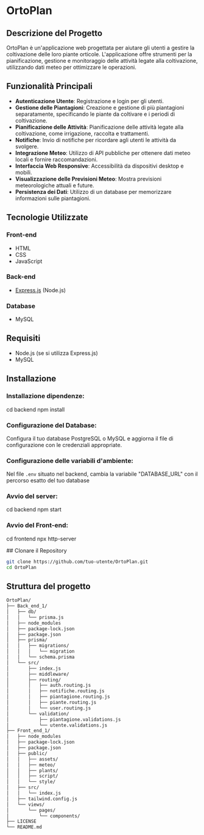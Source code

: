 # OrtoPlan

## Descrizione del Progetto

OrtoPlan è un'applicazione web progettata per aiutare gli utenti a gestire la coltivazione delle loro piante orticole. L'applicazione offre strumenti per la pianificazione, gestione e monitoraggio delle attività legate alla coltivazione, utilizzando dati meteo per ottimizzare le operazioni.

## Funzionalità Principali

- **Autenticazione Utente**: Registrazione e login per gli utenti.
- **Gestione delle Piantagioni**: Creazione e gestione di più piantagioni separatamente, specificando le piante da coltivare e i periodi di coltivazione.
- **Pianificazione delle Attività**: Pianificazione delle attività legate alla coltivazione, come irrigazione, raccolta e trattamenti.
- **Notifiche**: Invio di notifiche per ricordare agli utenti le attività da svolgere.
- **Integrazione Meteo**: Utilizzo di API pubbliche per ottenere dati meteo locali e fornire raccomandazioni.
- **Interfaccia Web Responsive**: Accessibilità da dispositivi desktop e mobili.
- **Visualizzazione delle Previsioni Meteo**: Mostra previsioni meteorologiche attuali e future.
- **Persistenza dei Dati**: Utilizzo di un database per memorizzare informazioni sulle piantagioni.

## Tecnologie Utilizzate

### Front-end
- HTML
- CSS
- JavaScript

### Back-end
- [Express.js](https://expressjs.com/) (Node.js)

### Database
- MySQL

## Requisiti

- Node.js (se si utilizza Express.js)
- MySQL

## Installazione
### Installazione dipendenze:
cd backend
npm install

### Configurazione del Database:
Configura il tuo database PostgreSQL o MySQL e aggiorna il file di configurazione con le credenziali appropriate.

### Configurazione delle variabili d'ambiente:
Nel file `.env` situato nel backend, cambia la variabile "DATABASE_URL" con il percorso esatto del tuo database

### Avvio del server:
cd backend
npm start

### Avvio del Front-end:
cd frontend
npx http-server

## Clonare il Repository
```bash
git clone https://github.com/tuo-utente/OrtoPlan.git
cd OrtoPlan
```
## Struttura del progetto
```bash
OrtoPlan/
├── Back_end_1/
│   ├── db/
│   │   └── prisma.js
│   ├── node_modules
│   ├── package-lock.json
│   ├── package.json
│   ├── prisma/
│   │   ├── migrations/
│   │   │   └── migration
│   │   └── schema.prisma
│   └── src/
│       ├── index.js
│       ├── middleware/
│       ├── routing/
│       │   ├── auth.routing.js
│       │   ├── notifiche.routing.js
│       │   ├── piantagione.routing.js
│       │   ├── piante.routing.js
│       │   └── user.routing.js
│       └── validation/
│           ├── piantagione.validations.js
│           └── utente.validations.js
├── Front_end_1/
│   ├── node_modules
│   ├── package-lock.json
│   ├── package.json
│   ├── public/
│   │   ├── assets/
│   │   ├── meteo/
│   │   ├── plants/
│   │   ├── script/
│   │   └── style/
│   ├── src/
│   │   └── index.js
│   ├── tailwind.config.js
│   └── views/
│       └── pages/
│           └── components/
├── LICENSE
└── README.md
```

